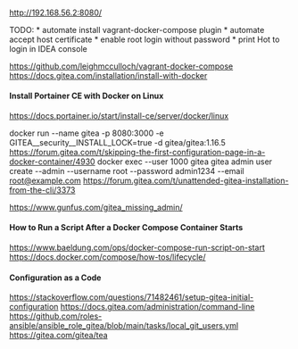 ####
http://192.168.56.2:8080/

TODO:
    * automate install vagrant-docker-compose plugin
    * automate accept host certificate
    * enable root login without password
    * print Hot to login in IDEA console
    
https://github.com/leighmcculloch/vagrant-docker-compose
https://docs.gitea.com/installation/install-with-docker

#### Install Portainer CE with Docker on Linux
https://docs.portainer.io/start/install-ce/server/docker/linux

docker run --name gitea -p 8080:3000 -e GITEA__security__INSTALL_LOCK=true -d gitea/gitea:1.16.5
https://forum.gitea.com/t/skipping-the-first-configuration-page-in-a-docker-container/4930
docker exec --user 1000 gitea gitea admin user create --admin --username root --password admin1234 --email root@example.com
https://forum.gitea.com/t/unattended-gitea-installation-from-the-cli/3373

https://www.gunfus.com/gitea_missing_admin/

#### How to Run a Script After a Docker Compose Container Starts
https://www.baeldung.com/ops/docker-compose-run-script-on-start
https://docs.docker.com/compose/how-tos/lifecycle/

#### Configuration as a Code
https://stackoverflow.com/questions/71482461/setup-gitea-initial-configuration
https://docs.gitea.com/administration/command-line
https://github.com/roles-ansible/ansible_role_gitea/blob/main/tasks/local_git_users.yml
https://gitea.com/gitea/tea